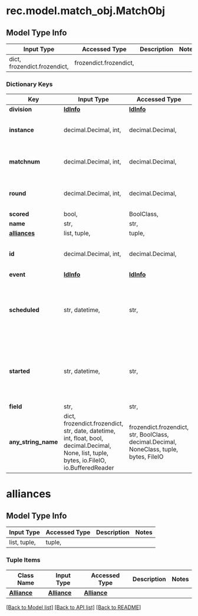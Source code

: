 # rec.model.match_obj.MatchObj

## Model Type Info
Input Type | Accessed Type | Description | Notes
------------ | ------------- | ------------- | -------------
dict, frozendict.frozendict,  | frozendict.frozendict,  |  | 

### Dictionary Keys
Key | Input Type | Accessed Type | Description | Notes
------------ | ------------- | ------------- | ------------- | -------------
**division** | [**IdInfo**](IdInfo.md) | [**IdInfo**](IdInfo.md) |  | 
**instance** | decimal.Decimal, int,  | decimal.Decimal,  |  | value must be a 32 bit integer
**matchnum** | decimal.Decimal, int,  | decimal.Decimal,  |  | value must be a 32 bit integer
**round** | decimal.Decimal, int,  | decimal.Decimal,  |  | value must be a 32 bit integer
**scored** | bool,  | BoolClass,  |  | 
**name** | str,  | str,  |  | 
**[alliances](#alliances)** | list, tuple,  | tuple,  |  | 
**id** | decimal.Decimal, int,  | decimal.Decimal,  |  | value must be a 32 bit integer
**event** | [**IdInfo**](IdInfo.md) | [**IdInfo**](IdInfo.md) |  | 
**scheduled** | str, datetime,  | str,  |  | [optional] value must conform to RFC-3339 date-time
**started** | str, datetime,  | str,  |  | [optional] value must conform to RFC-3339 date-time
**field** | str,  | str,  |  | [optional] 
**any_string_name** | dict, frozendict.frozendict, str, date, datetime, int, float, bool, decimal.Decimal, None, list, tuple, bytes, io.FileIO, io.BufferedReader | frozendict.frozendict, str, BoolClass, decimal.Decimal, NoneClass, tuple, bytes, FileIO | any string name can be used but the value must be the correct type | [optional]

# alliances

## Model Type Info
Input Type | Accessed Type | Description | Notes
------------ | ------------- | ------------- | -------------
list, tuple,  | tuple,  |  | 

### Tuple Items
Class Name | Input Type | Accessed Type | Description | Notes
------------- | ------------- | ------------- | ------------- | -------------
[**Alliance**](Alliance.md) | [**Alliance**](Alliance.md) | [**Alliance**](Alliance.md) |  | 

[[Back to Model list]](../../README.md#documentation-for-models) [[Back to API list]](../../README.md#documentation-for-api-endpoints) [[Back to README]](../../README.md)

